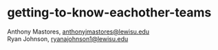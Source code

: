 # getting-to-know-eachother-teams
Anthony Mastores, 
anthonyjmastores@lewisu.edu<br />
Ryan Johnson,
ryanajohnson1@lewisu.edu
